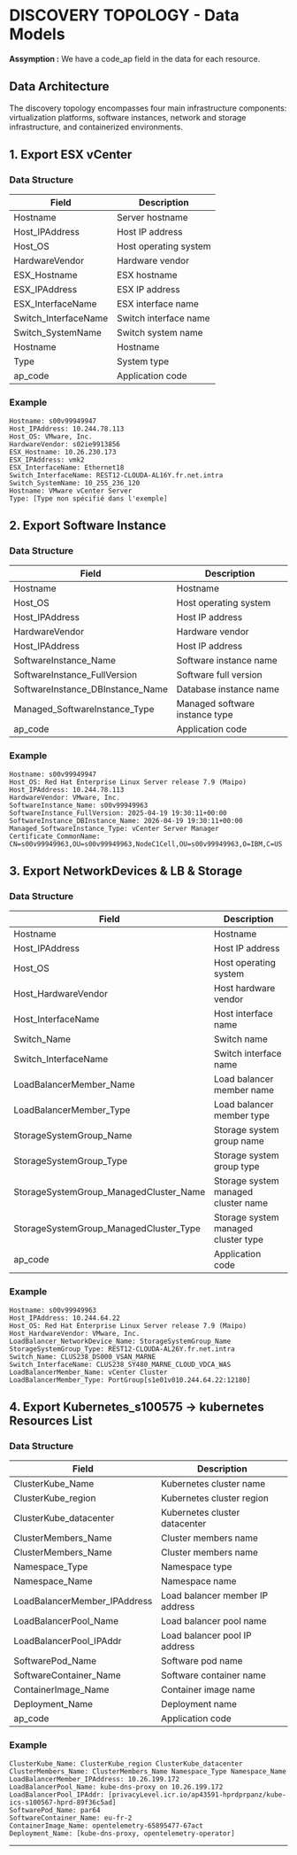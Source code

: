 # DISCOVERY TOPOLOGY - Data Models

**Assymption :** We have a code_ap field in the data for each resource.

## Data Architecture

The discovery topology encompasses four main infrastructure components: virtualization platforms, software instances, network and storage infrastructure, and containerized environments.

## 1. Export ESX vCenter

### Data Structure
| Field | Description |
|-------|-------------|
| Hostname | Server hostname |
| Host_IPAddress | Host IP address |
| Host_OS | Host operating system |
| HardwareVendor | Hardware vendor |
| ESX_Hostname | ESX hostname |
| ESX_IPAddress | ESX IP address |
| ESX_InterfaceName | ESX interface name |
| Switch_InterfaceName | Switch interface name |
| Switch_SystemName | Switch system name |
| Hostname | Hostname |
| Type | System type |
| ap_code | Application code |

### Example
```
Hostname: s00v99949947
Host_IPAddress: 10.244.78.113
Host_OS: VMware, Inc.
HardwareVendor: s02ie9913856
ESX_Hostname: 10.26.230.173
ESX_IPAddress: vmk2
ESX_InterfaceName: Ethernet18
Switch_InterfaceName: REST12-CLOUDA-AL16Y.fr.net.intra
Switch_SystemName: 10_255_236_120
Hostname: VMware vCenter Server
Type: [Type non spécifié dans l'exemple]
```

## 2. Export Software Instance

### Data Structure
| Field | Description |
|-------|-------------|
| Hostname | Hostname |
| Host_OS | Host operating system |
| Host_IPAddress | Host IP address |
| HardwareVendor | Hardware vendor |
| Host_IPAddress | Host IP address |
| SoftwareInstance_Name | Software instance name |
| SoftwareInstance_FullVersion | Software full version |
| SoftwareInstance_DBInstance_Name | Database instance name |
| Managed_SoftwareInstance_Type | Managed software instance type |
| ap_code | Application code |

### Example
```
Hostname: s00v99949947
Host_OS: Red Hat Enterprise Linux Server release 7.9 (Maipo)
Host_IPAddress: 10.244.78.113
HardwareVendor: VMware, Inc.
SoftwareInstance_Name: s00v99949963
SoftwareInstance_FullVersion: 2025-04-19 19:30:11+00:00
SoftwareInstance_DBInstance_Name: 2026-04-19 19:30:11+00:00
Managed_SoftwareInstance_Type: vCenter Server Manager
Certificate_CommonName: CN=s00v99949963,OU=s00v99949963,NodeC1Cell,OU=s00v99949963,O=IBM,C=US
```

## 3. Export NetworkDevices & LB & Storage

### Data Structure
| Field | Description |
|-------|-------------|
| Hostname | Hostname |
| Host_IPAddress | Host IP address |
| Host_OS | Host operating system |
| Host_HardwareVendor | Host hardware vendor |
| Host_InterfaceName | Host interface name |
| Switch_Name | Switch name |
| Switch_InterfaceName | Switch interface name |
| LoadBalancerMember_Name | Load balancer member name |
| LoadBalancerMember_Type | Load balancer member type |
| StorageSystemGroup_Name | Storage system group name |
| StorageSystemGroup_Type | Storage system group type |
| StorageSystemGroup_ManagedCluster_Name | Storage system managed cluster name |
| StorageSystemGroup_ManagedCluster_Type | Storage system managed cluster type |
| ap_code | Application code |

### Example
```
Hostname: s00v99949963
Host_IPAddress: 10.244.64.22
Host_OS: Red Hat Enterprise Linux Server release 7.9 (Maipo)
Host_HardwareVendor: VMware, Inc.
LoadBalancer_NetworkDevice_Name: StorageSystemGroup_Name
StorageSystemGroup_Type: REST12-CLOUDA-AL26Y.fr.net.intra
Switch_Name: CLUS238_DS000_VSAN_MARNE
Switch_InterfaceName: CLUS238_SY480_MARNE_CLOUD_VDCA_WAS
LoadBalancerMember_Name: vCenter Cluster
LoadBalancerMember_Type: PortGroup[s1e01v010.244.64.22:12180]
```

## 4. Export Kubernetes_s100575 → kubernetes Resources List

### Data Structure
| Field | Description |
|-------|-------------|
| ClusterKube_Name | Kubernetes cluster name |
| ClusterKube_region | Kubernetes cluster region |
| ClusterKube_datacenter | Kubernetes cluster datacenter |
| ClusterMembers_Name | Cluster members name |
| ClusterMembers_Name | Cluster members name |
| Namespace_Type | Namespace type |
| Namespace_Name | Namespace name |
| LoadBalancerMember_IPAddress | Load balancer member IP address |
| LoadBalancerPool_Name | Load balancer pool name |
| LoadBalancerPool_IPAddr | Load balancer pool IP address |
| SoftwarePod_Name | Software pod name |
| SoftwareContainer_Name | Software container name |
| ContainerImage_Name | Container image name |
| Deployment_Name | Deployment name |
| ap_code | Application code |

### Example
```
ClusterKube_Name: ClusterKube_region ClusterKube_datacenter
ClusterMembers_Name: ClusterMembers_Name Namespace_Type Namespace_Name
LoadBalancerMember_IPAddress: 10.26.199.172
LoadBalancerPool_Name: kube-dns-proxy on 10.26.199.172
LoadBalancerPool_IPAddr: [privacyLevel.icr.io/ap43591-hprdprpanz/kube-ics-s100567-hprd-89f36c5ad] 
SoftwarePod_Name: par64
SoftwareContainer_Name: eu-fr-2
ContainerImage_Name: opentelemetry-65895477-67act
Deployment_Name: [kube-dns-proxy, opentelemetry-operator]
```

---